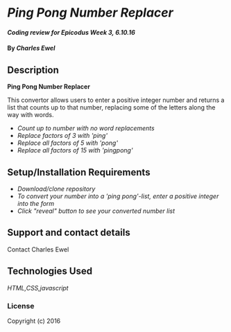 # _Ping Pong Number Replacer_

#### _Coding review for Epicodus Week 3, 6.10.16_

#### By _**Charles Ewel**_

## Description

**Ping Pong Number Replacer**

This convertor allows users to enter a  positive integer number and returns a list that counts up to that number, replacing some of the letters along the way with words.

* _Count up to number with no word replacements_
* _Replace factors of 3 with 'ping'_
* _Replace all factors of 5 with 'pong'_
* _Replace all factors of 15 with 'pingpong'_

## Setup/Installation Requirements

* _Download/clone repository_
* _To convert your number into a 'ping pong'-list, enter a positive integer into the form_
* _Click "reveal" button to see your converted number list_

## Support and contact details

Contact Charles Ewel

## Technologies Used

_HTML,CSS,javascript_

### License

Copyright (c) 2016
